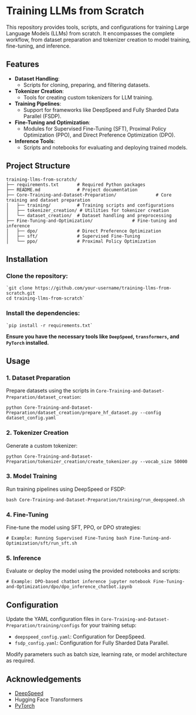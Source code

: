 # Training LLMs from Scratch

This repository provides tools, scripts, and configurations for training Large Language Models (LLMs) from scratch. It encompasses the complete workflow, from dataset preparation and tokenizer creation to model training, fine-tuning, and inference.

## Features

- **Dataset Handling**:
  - Scripts for cloning, preparing, and filtering datasets.
- **Tokenizer Creation**:
  - Tools for creating custom tokenizers for LLM training.
- **Training Pipelines**:
  - Support for frameworks like DeepSpeed and Fully Sharded Data Parallel (FSDP).
- **Fine-Tuning and Optimization**:
  - Modules for Supervised Fine-Tuning (SFT), Proximal Policy Optimization (PPO), and Direct Preference Optimization (DPO).
- **Inference Tools**:
  - Scripts and notebooks for evaluating and deploying trained models.

## Project Structure

```plaintext
training-llms-from-scratch/
├── requirements.txt       # Required Python packages
├── README.md              # Project documentation
├── Core-Training-and-Dataset-Preparation/               # Core training and dataset preparation
│   ├── training/          # Training scripts and configurations
│   ├── tokenizer_creation/ # Utilities for tokenizer creation
│   └── dataset_creation/  # Dataset handling and preprocessing
├── Fine-Tuning-and-Optimization/               # Fine-tuning and inference
│   ├── dpo/               # Direct Preference Optimization
│   ├── sft/               # Supervised Fine-Tuning
│   └── ppo/               # Proximal Policy Optimization
```

## Installation

### Clone the repository:

    `git clone https://github.com/your-username/training-llms-from-scratch.git
    cd training-llms-from-scratch`

### Install the dependencies:

    `pip install -r requirements.txt`

**Ensure you have the necessary tools like `DeepSpeed`, `transformers`, and `PyTorch` installed.**

## Usage

### 1. Dataset Preparation

Prepare datasets using the scripts in `Core-Training-and-Dataset-Preparation/dataset_creation`:

`python Core-Training-and-Dataset-Preparation/dataset_creation/prepare_hf_dataset.py --config dataset_config.yaml`

### 2. Tokenizer Creation

Generate a custom tokenizer:

`python Core-Training-and-Dataset-Preparation/tokenizer_creation/create_tokenizer.py --vocab_size 50000`

### 3. Model Training

Run training pipelines using DeepSpeed or FSDP:

`bash Core-Training-and-Dataset-Preparation/training/run_deepspeed.sh`

### 4. Fine-Tuning

Fine-tune the model using SFT, PPO, or DPO strategies:

`# Example: Running Supervised Fine-Tuning
bash Fine-Tuning-and-Optimization/sft/run_sft.sh`

### 5. Inference

Evaluate or deploy the model using the provided notebooks and scripts:

`# Example: DPO-based chatbot inference
jupyter notebook Fine-Tuning-and-Optimization/dpo/dpo_inference_chatbot.ipynb`

## Configuration

Update the YAML configuration files in `Core-Training-and-Dataset-Preparation/training/configs` for your training setup:

- `deepspeed_config.yaml`: Configuration for DeepSpeed.
- `fsdp_config.yaml`: Configuration for Fully Sharded Data Parallel.

Modify parameters such as batch size, learning rate, or model architecture as required.

## Acknowledgements

- [DeepSpeed](https://www.deepspeed.ai/)
- Hugging Face Transformers
- [PyTorch](https://pytorch.org/)
